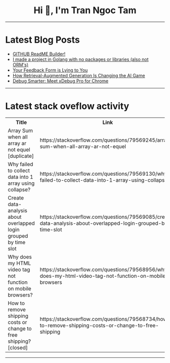 <h1 align="center">Hi 👋, I'm Tran Ngoc Tam</h1>

---

# Latest Blog Posts 
<!-- BLOG-POST-LIST:START -->
- [GITHUB ReadME Builder!](https://dev.to/dijariii/github-readme-builder-1mpo)
- [I made a project in Golang with no packages or libraries &lpar;also not ORM&#39;s&rpar;](https://dev.to/sazardev/i-made-a-project-in-golang-with-no-packages-or-libraries-also-not-orms-15fa)
- [Your Feedback Form is Lying to You](https://dev.to/shayy/your-feedback-form-is-lying-to-you-19o8)
- [How Retrieval-Augmented Generation Is Changing the AI Game](https://dev.to/priyanshraj30/how-retrieval-augmented-generation-is-changing-the-ai-game-2hoe)
- [Debug Smarter: Meet xDebug Pro for Chrome](https://dev.to/theconcepttechnologies/debug-smarter-meet-xdebug-pro-for-chrome-17pf)
<!-- BLOG-POST-LIST:END -->

---

# Latest stack oveflow activity
<table>
  <tr><th>Title</th><th>Link</th></tr>
  <!-- STACKOVERFLOW:START --><tr><td>Array Sum when all array ar not equel [duplicate]</td><td>https://stackoverflow.com/questions/79569245/array-sum-when-all-array-ar-not-equel</td></tr><tr><td>Why failed to collect data into 1 array using collapse?</td><td>https://stackoverflow.com/questions/79569130/why-failed-to-collect-data-into-1-array-using-collapse</td></tr><tr><td>Create data-analysis about overlapped login grouped by time slot</td><td>https://stackoverflow.com/questions/79569085/create-data-analysis-about-overlapped-login-grouped-by-time-slot</td></tr><tr><td>Why does my HTML video tag not function on mobile browsers?</td><td>https://stackoverflow.com/questions/79568956/why-does-my-html-video-tag-not-function-on-mobile-browsers</td></tr><tr><td>How to remove shipping costs or change to free shipping? [closed]</td><td>https://stackoverflow.com/questions/79568734/how-to-remove-shipping-costs-or-change-to-free-shipping</td></tr><!-- STACKOVERFLOW:END -->
</table>

---


